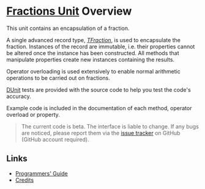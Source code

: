# [Fractions Unit](../Fractions.md) Overview

This unit contains an encapsulation of a fraction.

A single advanced record type, [_TFraction_](./API/TFraction.md), is used to encapsulate the fraction. Instances of the record are immutable, i.e. their properties cannot be altered once the instance has been constructed. All methods that manipulate properties create new instances containing the results.

Operator overloading is used extensively to enable normal arithmetic operations to be carried out on fractions.

[DUnit](http://dunit.sourceforge.net/) tests are provided with the source code to help you test the code's accuracy.

Example code is included in the documentation of each method, operator overload or property.

> The current code is beta. The interface is liable to change. If any bugs are noticed, please report them via the [issue tracker](https://github.com/ddablib/fractions/issues) on GitHub (GitHub account required).

## Links

* [Programmers' Guide](./API.md)
* [Credits](./Credits.md)
